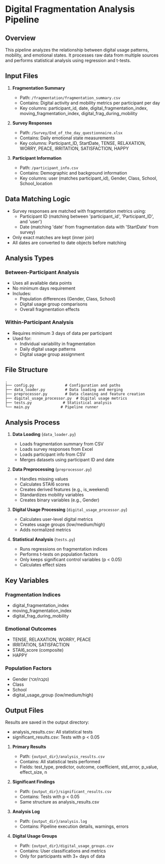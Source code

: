 # Digital Fragmentation Analysis Pipeline

## Overview
This pipeline analyzes the relationship between digital usage patterns, mobility, and emotional states. It processes raw data from multiple sources and performs statistical analysis using regression and t-tests.


## Input Files
1. **Fragmentation Summary**
   - Path: `/fragmentation/fragmentation_summary.csv`
   - Contains: Digital activity and mobility metrics per participant per day
   - Key columns: participant_id, date, digital_fragmentation_index, moving_fragmentation_index, digital_frag_during_mobility

2. **Survey Responses**
   - Path: `/Survey/End_of_the_day_questionnaire.xlsx`
   - Contains: Daily emotional state measurements
   - Key columns: Participant_ID, StartDate, TENSE, RELAXATION, WORRY, PEACE, IRRITATION, SATISFACTION, HAPPY

3. **Participant Information**
   - Path: `/participant_info.csv`
   - Contains: Demographic and background information
   - Key columns: user (matches participant_id), Gender, Class, School, School_location

## Data Matching Logic
- Survey responses are matched with fragmentation metrics using:
  - Participant ID (matching between 'participant_id', 'Participant_ID', and 'user')
  - Date (matching 'date' from fragmentation data with 'StartDate' from survey)
- Only exact matches are kept (inner join)
- All dates are converted to date objects before matching

## Analysis Types

### Between-Participant Analysis
- Uses all available data points
- No minimum days requirement
- Includes:
  - Population differences (Gender, Class, School)
  - Digital usage group comparisons
  - Overall fragmentation effects

### Within-Participant Analysis
- Requires minimum 3 days of data per participant
- Used for:
  - Individual variability in fragmentation
  - Daily digital usage patterns
  - Digital usage group assignment

## File Structure
```
.
├── config.py              # Configuration and paths
├── data_loader.py         # Data loading and merging
├── preprocessor.py        # Data cleaning and feature creation
├── digital_usage_processor.py  # Digital usage metrics
├── tests.py              # Statistical analysis
└── main.py              # Pipeline runner
```

## Analysis Process

1. **Data Loading** (`data_loader.py`)
   - Loads fragmentation summary from CSV
   - Loads survey responses from Excel
   - Loads participant info from CSV
   - Merges datasets using participant ID and date

2. **Data Preprocessing** (`preprocessor.py`)
   - Handles missing values
   - Calculates STAI6 scores
   - Creates derived features (e.g., is_weekend)
   - Standardizes mobility variables
   - Creates binary variables (e.g., Gender)

3. **Digital Usage Processing** (`digital_usage_processor.py`)
   - Calculates user-level digital metrics
   - Creates usage groups (low/medium/high)
   - Adds normalized metrics

4. **Statistical Analysis** (`tests.py`)
   - Runs regressions on fragmentation indices
   - Performs t-tests on population factors
   - Only keeps significant control variables (p < 0.05)
   - Calculates effect sizes

## Key Variables

### Fragmentation Indices
- digital_fragmentation_index
- moving_fragmentation_index
- digital_frag_during_mobility

### Emotional Outcomes
- TENSE, RELAXATION, WORRY, PEACE
- IRRITATION, SATISFACTION
- STAI6_score (composite)
- HAPPY

### Population Factors
- Gender (נקבה/זכר)
- Class
- School
- digital_usage_group (low/medium/high)

## Output Files
Results are saved in the output directory:
- analysis_results.csv: All statistical tests
- significant_results.csv: Tests with p < 0.05

1. **Primary Results**
   - Path: `{output_dir}/analysis_results.csv`
   - Contains: All statistical tests performed
   - Fields: test_type, predictor, outcome, coefficient, std_error, p_value, effect_size, n

2. **Significant Findings**
   - Path: `{output_dir}/significant_results.csv`
   - Contains: Tests with p < 0.05
   - Same structure as analysis_results.csv

3. **Analysis Log**
   - Path: `{output_dir}/analysis.log`
   - Contains: Pipeline execution details, warnings, errors

4. **Digital Usage Groups**
   - Path: `{output_dir}/digital_usage_groups.csv`
   - Contains: User classifications and metrics
   - Only for participants with 3+ days of data

